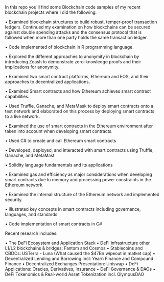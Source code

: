 In this repo you'll find some Blockchain code samples of my recent blockchain projects where I did the following:
 
• Examined blockchain structures to build robust, temper-proof transaction ledgers. Continued my examination on how blockchains can be secured against double spending attacks and the consensus protocol that is followed when more than one party holds the same transaction ledger. 

• Code implemented of blockchain in R programming language.

• Explored the different approaches to anonymity in blockchain by introducing Zcash to demonstrate zero-knowledge proofs and their implications for anonymity. 

• Examined two smart contract platforms, Ethereum and EOS, and their approaches to decentralized applications.

• Examined Smart contracts and how Ethereum achieves smart contract capabilities. 

• Used Truffle, Ganache, and MetaMask to deploy smart contracts onto a test network and elaborated on this process by deploying smart contracts to a live network. 

• Examined the use of smart contracts in the Ethereum environment after taken into account when developing smart contracts.

• Used C# to create and call Ethereum smart contracts 

• Developed, deployed, and interacted with smart contracts using Truffle, Ganache, and MetaMast

• Solidity language fundamentals and its applications

• Examined gas and efficiency as major considerations when developing smart contracts due to memory and processing power constraints in the Ethereum network.

• Examined the internal structure of the Ethereum network and implemented security. 

• Illustrated key concepts in smart contracts including governance, languages, and standards

• Code implementation of smart contracts in C#

Recent research includes:
 
• The DeFi Ecosystem and Application Stack
• DeFi infrastructure other L1/L2 blockchains & bridges: Fantom and Cosmos
• Stablecoins and CBDCs: USTerra - Luna (What caused the $47Bn wipeout in matket cap)
• Decentralized Lending and Borrowing incl: Yearn Finance and Compound Finance
• Decentralized Exchanges Presentation: Uniswap
• DeFi Applications: Oracles, Derivatives, Insurance
• DeFi Governance & DAOs
• DeFi Tokenomics & Real-world Asset Tokenization incl. OlympusDAO
